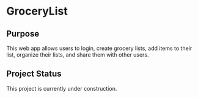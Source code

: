 # GroceryList

## Purpose

This web app allows users to login, create grocery lists, add items to their list, organize their lists, and share them with other users.

## Project Status

This project is currently under construction.
